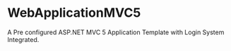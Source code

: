 # WebApplicationMVC5
A Pre configured ASP.NET MVC 5 Application Template with Login System Integrated.
